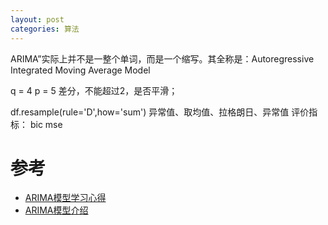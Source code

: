 ```yaml
---
layout: post
categories: 算法
---
```


ARIMA”实际上并不是一整个单词，而是一个缩写。其全称是：Autoregressive Integrated Moving Average Model

q = 4
p = 5
差分，不能超过2，是否平滑；

df.resample(rule='D',how='sum')
异常值、取均值、拉格朗日、异常值
评价指标： bic mse




# 参考
- [ARIMA模型学习心得](https://zhuanlan.zhihu.com/p/31256633)
- [ARIMA模型介绍](https://blog.csdn.net/HHXUN/article/details/79858672)


